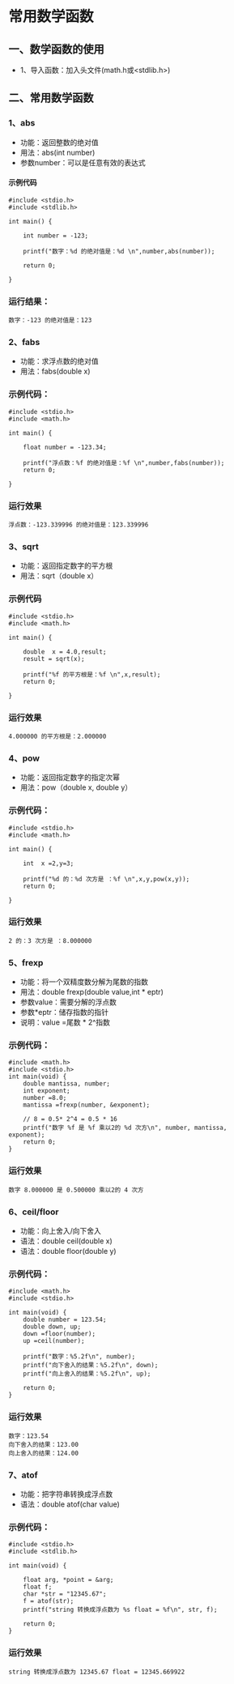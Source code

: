 # 常用数学函数
## 一、数学函数的使用
* 1、导入函数：加入头文件(math.h或<stdlib.h>)

## 二、常用数学函数
### 1、abs
* 功能：返回整数的绝对值
* 用法：abs(int number)
* 参数number：可以是任意有效的表达式

#### 示例代码
```
#include <stdio.h>
#include <stdlib.h>

int main() {

    int number = -123;

    printf("数字：%d 的绝对值是：%d \n",number,abs(number));

    return 0;

}
```
### 运行结果：
```
数字：-123 的绝对值是：123 
```
### 2、fabs
* 功能：求浮点数的绝对值
* 用法：fabs(double x)

### 示例代码：
```
#include <stdio.h>
#include <math.h>

int main() {

    float number = -123.34;

    printf("浮点数：%f 的绝对值是：%f \n",number,fabs(number));
    return 0;

}
```
### 运行效果
```
浮点数：-123.339996 的绝对值是：123.339996 
```
### 3、sqrt
* 功能：返回指定数字的平方根
* 用法：sqrt（double x）

### 示例代码
```
#include <stdio.h>
#include <math.h>

int main() {

    double  x = 4.0,result;
    result = sqrt(x);

    printf("%f 的平方根是：%f \n",x,result);
    return 0;

}
```
### 运行效果
```
4.000000 的平方根是：2.000000 
```

### 4、pow
* 功能：返回指定数字的指定次幂
* 用法：pow（double x, double y）

### 示例代码：
```
#include <stdio.h>
#include <math.h>

int main() {

    int  x =2,y=3;

    printf("%d 的：%d 次方是 ：%f \n",x,y,pow(x,y));
    return 0;

}
```

### 运行效果
```
2 的：3 次方是 ：8.000000 
```

### 5、frexp
* 功能：将一个双精度数分解为尾数的指数
* 用法：double frexp(double value,int * eptr)
* 参数value：需要分解的浮点数
* 参数*eptr：储存指数的指针
* 说明：value =尾数 * 2^指数

### 示例代码：
```
#include <math.h>
#include <stdio.h>
int main(void) {
    double mantissa, number;
    int exponent;
    number =8.0;
    mantissa =frexp(number, &exponent);

    // 8 = 0.5* 2^4 = 0.5 * 16
    printf("数字 %f 是 %f 乘以2的 %d 次方\n", number, mantissa, exponent);
    return 0;
}
```
### 运行效果
```
数字 8.000000 是 0.500000 乘以2的 4 次方
```

### 6、ceil/floor
* 功能：向上舍入/向下舍入
* 语法：double ceil(double x)
* 语法：double floor(double y)

### 示例代码：
```
#include <math.h>
#include <stdio.h>

int main(void) {
    double number = 123.54;
    double down, up;
    down =floor(number);
    up =ceil(number);

    printf("数字：%5.2f\n", number);
    printf("向下舍入的结果：%5.2f\n", down);
    printf("向上舍入的结果：%5.2f\n", up);

    return 0;
}
```
### 运行效果
```
数字：123.54
向下舍入的结果：123.00
向上舍入的结果：124.00
```

### 7、atof
* 功能：把字符串转换成浮点数
* 语法：double atof(char value)

### 示例代码：
```
#include <stdio.h>
#include <stdlib.h>

int main(void) {

    float arg, *point = &arg;
    float f;
    char *str = "12345.67";
    f = atof(str);
    printf("string 转换成浮点数为 %s float = %f\n", str, f);

    return 0;
}
```

### 运行效果
```
string 转换成浮点数为 12345.67 float = 12345.669922
```
